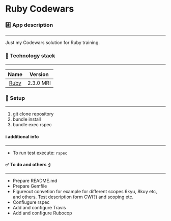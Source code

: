Ruby Codewars 
================

### :hash: App description
-------------

Just my Codewars solution for Ruby training.  

### :closed_lock_with_key: Technology stack
-------------

| Name |  Version |
| :--: | :---: |
| [Ruby](https://www.ruby-lang.org) | 2.3.0 MRI |

### :book: Setup
-------------
1. git clone repository
2. bundle install
3. bundle exec rspec


#### :information_source: additional info
-------------
* To run test execute: `rspec`

#### :white_check_mark: To do and others ;)
-------------
* Prepare README.md
* Prepare Gemfile
* Figureout convetion for example for different scopes 6kyu, 8kuy etc, and others. Test description form CW(?) and scoping etc.
* Confiugure rspec
* Add and configure Travis
* Add and configure Rubocop
